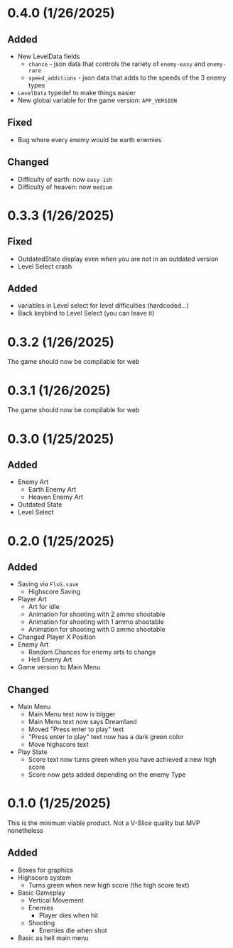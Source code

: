 # 0.4.0 (1/26/2025)
## Added
- New LevelData fields
    - `chance` - json data that controls the rariety of `enemy-easy` and `enemy-rare`
    - `speed_additions` - json data that adds to the speeds of the 3 enemy types
- `LevelData` typedef to make things easier
- New global variable for the game version: `APP_VERSION`
## Fixed
- Bug where every enemy would be earth enemies
## Changed
- Difficulty of earth: now `easy-ish`
- Difficulty of heaven: now `medium`

# 0.3.3 (1/26/2025)
## Fixed
- OutdatedState display even when you are not in an outdated version
- Level Select crash
## Added
- variables in Level select for level difficulties (hardcoded...)
- Back keybind to Level Select (you can leave it)

# 0.3.2 (1/26/2025)
The game should now be compilable for web

# 0.3.1 (1/26/2025)
The game should now be compilable for web

# 0.3.0 (1/25/2025)
## Added
- Enemy Art
    - Earth Enemy Art
    - Heaven Enemy Art
- Outdated State
- Level Select

# 0.2.0 (1/25/2025)
## Added
- Saving via `FlxG.save`
    - Highscore Saving
- Player Art
    - Art for idle
    - Animation for shooting with 2 ammo shootable
    - Animation for shooting with 1 ammo shootable
    - Animation for shooting with 0 ammo shootable
- Changed Player X Position
- Enemy Art
    - Random Chances for enemy arts to change
    - Hell Enemy Art
- Game version to Main Menu
## Changed
- Main Menu
    - Main Menu text now is bigger
    - Main Menu text now says Dreamland
    - Moved "Press enter to play" text
    - "Press enter to play" text now has a dark green color
    - Move highscore text
- Play State
    - Score text now turns green when you have achieved a new high score
    - Score now gets added depending on the enemy Type

# 0.1.0 (1/25/2025)
This is the minimum viable product. Not a V-Slice quality but MVP nonetheless
## Added
- Boxes for graphics
- Highscore system
    - Turns green when new high score (the high score text)
- Basic Gameplay
    - Vertical Movement
    - Enemies
        - Player dies when hit
    - Shooting
        - Enemies die when shot 
- Basic as hell main menu